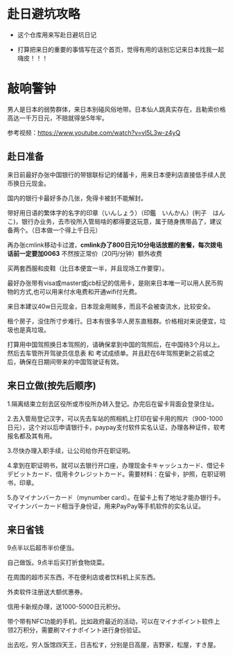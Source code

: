 # 赴日避坑攻略

- 这个仓库用来写赴日避坑日记

- 打算把来日的重要的事情写在这个首页，觉得有用的话别忘记来日本找我一起嗨皮！！！

# 敲响警钟

男人是日本的弱势群体，来日本别碰风俗地带。日本仙人跳真实存在，且勒索价格高达一千万日元，不赔就得坐5年牢。

参考视频：https://www.youtube.com/watch?v=vl5L3w-z4yQ

## 赴日准备

来日前最好办张中国银行的带银联标记的储蓄卡，用来日本便利店直接低手续人民币换日元现金。

国内的银行卡最好多办几张，免得卡被封不能解封。

带好用日语的繁体字的名字的印章（いんしょう）（印鑑　いんかん）(判子　はんこ)，银行办业务，去市役所入管局啥的都得要这玩意，属于随身携带品了，建议备两个。（日本做一个得上千日元）

再办张cmlink移动卡过渡，**cmlink办了800日元10分电话放题的套餐，每次拨电话前一定要加0063** 不然按正常价（20円/分钟）额外收费

买两套西服和皮鞋（比日本便宜一半，并且现场工作要穿）。

最好办张带有visa或master或jcb标记的信用卡，是刚来日本唯一可以用人民币购物的方式,也可以用来付水电费和开通wifi付光费。

来日本建议40w日元现金，日本现金用贼多，而且不会被查流水，比较安全。

租个房子，没住所寸步难行。日本有很多华人房东直租群。价格相对来说便宜，垃圾也是真垃圾。

打算用中国驾照换日本驾照的，请确保拿到中国的驾照后，在中国待3个月以上。然后去车管所开驾驶员信息表 和 考试成绩单。并且赶在6年驾照更新之前或之后，确保在日期间带来的中国驾驶证有效。

## 来日立做(按先后顺序)

1.隔离结束立刻去区役所或市役所办转入登记。办完后在留卡背面会登录住址。

2.去入管局登记汉字，可以先去车站的照相机上打印在留卡用的照片（900-1000日元），这个对以后申请银行卡，paypay支付软件实名认证，办理各种证件，软考报名都及其有用。

3.尽快办理入职手续，让公司给你开在职证明。

4.拿到在职证明书，就可以去银行开口座，办理现金卡キャッシュカード、借记卡デビットカード、信用卡クレジットカード。需要材料：在留卡，护照，在职证明书，印章。

5.办マイナンバーカード（mynumber card）。在留卡上有了地址才能办银行卡。マイナンバーカード相当于身份证，用来PayPay等手机软件的实名认证。

## 来日省钱

9点半以后超市半价便当。

自己做饭。9点半后买打折食物烧菜。

在周围的超市买东西，不在便利店或者饮料机上买东西。

外卖软件注册送大额优惠券。

信用卡新规办理，送1000-5000日元积分。

带个带有NFC功能的手机，比如政府最近的活动，可以在マイナポイント软件上领2万积分，需要刷マイナポイント进行身份验证。

出去吃，穷人饭馆四天王，日吉松す，分别是日高屋，吉野家，松屋，すき屋。

